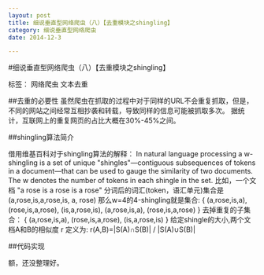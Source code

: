```yaml
---
layout: post
title: 细说垂直型网络爬虫（八）【去重模块之shingling】
category: 细说垂直型网络爬虫
date: 2014-12-3

---
```


#细说垂直型网络爬虫（八）【去重模块之shingling】

标签： 网络爬虫 文本去重

##去重的必要性
虽然爬虫在抓取的过程中对于同样的URL不会重复抓取，但是，不同的网站之间经常互相抄袭和转载，导致同样的信息可能被抓取多次。
据统计，互联网上的重复网页的占比大概在30%-45%之间。

<!-- more -->
 
##shingling算法简介
>
借用维基百科对于shingling算法的解释：
In natural language processing a w-shingling is a set of unique "shingles"—contiguous subsequences of tokens in a
document—that can be used to gauge the similarity of two documents. The w denotes the number of tokens in each shingle
in the set.
比如，一个文档
   "a rose is a rose is a rose"
分词后的词汇(token，语汇单元)集合是
   (a,rose,is,a,rose,is, a, rose)
那么w=4的4-shingling就是集合:
   { (a,rose,is,a), (rose,is,a,rose), (is,a,rose,is), (a,rose,is,a), (rose,is,a,rose) }
去掉重复的子集合：
   { (a,rose,is,a), (rose,is,a,rose), (is,a,rose,is) }
给定shingle的大小,两个文档A和B的相似度 r 定义为:
   r(A,B)=|S(A)∩S(B)| / |S(A)∪S(B)|     

##代码实现

额，还没整理好。









